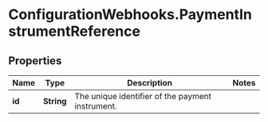# ConfigurationWebhooks.PaymentInstrumentReference

## Properties

Name | Type | Description | Notes
------------ | ------------- | ------------- | -------------
**id** | **String** | The unique identifier of the payment instrument. | 


